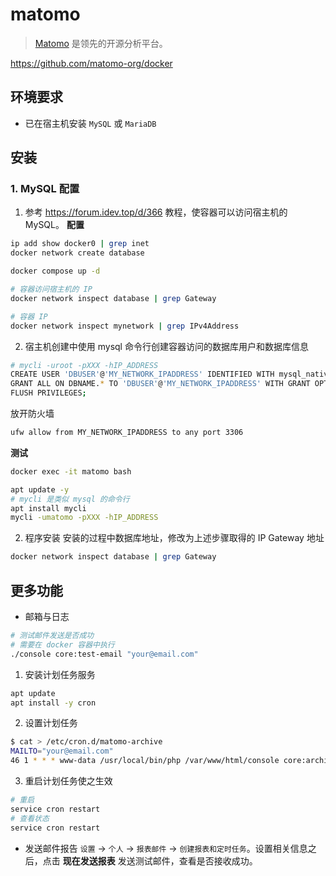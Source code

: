 # matomo

> [Matomo](https://matomo.org/) 是领先的开源分析平台。

https://github.com/matomo-org/docker

## 环境要求

- 已在宿主机安装 `MySQL` 或 `MariaDB`

## 安装

### 1. MySQL 配置

1. 参考 https://forum.idev.top/d/366 教程，使容器可以访问宿主机的 MySQL。
   **配置**

```bash
ip add show docker0 | grep inet
docker network create database

docker compose up -d

# 容器访问宿主机的 IP
docker network inspect database | grep Gateway

# 容器 IP
docker network inspect mynetwork | grep IPv4Address
```

2. 宿主机创建中使用 mysql 命令行创建容器访问的数据库用户和数据库信息

```bash
# mycli -uroot -pXXX -hIP_ADDRESS
CREATE USER 'DBUSER'@'MY_NETWORK_IPADDRESS' IDENTIFIED WITH mysql_native_password BY 'DB_PASSWORD';
GRANT ALL ON DBNAME.* TO 'DBUSER'@'MY_NETWORK_IPADDRESS' WITH GRANT OPTION;
FLUSH PRIVILEGES;
```

放开防火墙

```bash
ufw allow from MY_NETWORK_IPADDRESS to any port 3306
```

**测试**

```bash
docker exec -it matomo bash

apt update -y
# mycli 是类似 mysql 的命令行
apt install mycli
mycli -umatomo -pXXX -hIP_ADDRESS
```

2. 程序安装
   安装的过程中数据库地址，修改为上述步骤取得的 IP Gateway 地址

```bash
docker network inspect database | grep Gateway
```

## 更多功能

- 邮箱与日志

```bash
# 测试邮件发送是否成功
# 需要在 docker 容器中执行
./console core:test-email "your@email.com"
```

1. 安装计划任务服务

```bash
apt update
apt install -y cron
```

2. 设置计划任务

```bash
$ cat > /etc/cron.d/matomo-archive
MAILTO="your@email.com"
46 1 * * * www-data /usr/local/bin/php /var/www/html/console core:archive --url=https://your_matomo_website/ > /tmp/matomo-archive.log
```

3. 重启计划任务使之生效

```bash
# 重启
service cron restart
# 查看状态
service cron restart
```

- 发送邮件报告
  `设置` -> `个人` -> `报表邮件` -> `创建报表和定时任务`。设置相关信息之后，点击 **现在发送报表** 发送测试邮件，查看是否接收成功。

